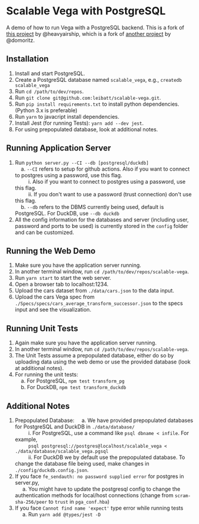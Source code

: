 # Scalable Vega with PostgreSQL

A demo of how to run Vega with a PostgreSQL backend. This is a fork of [this project](https://github.com/heavyairship/scalable-vega) by @heavyairship, which is a fork of [another project](https://github.com/vega/scalable-vega) by @domoritz.

## Installation
1. Install and start PostgreSQL.
2. Create a PostgreSQL database named `scalable_vega`, e.g., `createdb scalable_vega`
3. Run `cd /path/to/dev/repos`.
4. Run `git clone git@github.com:leibatt/scalable-vega.git`.
5. Run `pip install requirements.txt` to install python dependencies. (Python 3.x is preferable)
6. Run `yarn` to javacript install dependencies.
7. Install Jest (for running Tests): `yarn add --dev jest`. <br>
8. For using prepopulated database, look at additional notes.

## Running Application Server
1. Run `python server.py --CI --db [postgresql/duckdb]` <br>
&nbsp;&nbsp;&nbsp; a. `--CI` refers to setup for github actions. Also if you want to connect to postgres using a password, use this flag. <br>
&nbsp;&nbsp;&nbsp;&nbsp;&nbsp;&nbsp;&nbsp;&nbsp; i. Also if you want to connect to postgres using a password, use this flag. <br>
&nbsp;&nbsp;&nbsp;&nbsp;&nbsp;&nbsp;&nbsp;&nbsp; ii. If you don't want to use a password (trust connection) don't use this flag. <br>
&nbsp;&nbsp;&nbsp; b. `--db` refers to the DBMS currently being used, default is PostgreSQL. For DuckDB, use `--db duckdb`<br>
2. All the config information for the databases and server (including user, password and ports to be used) is currently stored in the `config` folder and can be customized.

## Running the Web Demo
1. Make sure you have the application server running.
2. In another terminal window, run `cd /path/to/dev/repos/scalable-vega`.
3. Run `yarn start` to start the web server.
4. Open a browser tab to localhost:1234.
5. Upload the cars dataset from `./data/cars.json` to the data input.
6. Upload the cars Vega spec from `./Specs/specs/cars_average_transform_successor.json` to the specs input and see the visualization.

## Running Unit Tests
1. Again make sure you have the application server running. 
2. In another terminal window, run `cd /path/to/dev/repos/scalable-vega`. 
3. The Unit Tests assume a prepopulated database, either do so by uploading data using the web demo or use the provided database (look at additional notes).
4. For running the unit tests: <br> 
&nbsp;&nbsp;&nbsp; a. For PostgreSQL, `npm test transform_pg` <br>
&nbsp;&nbsp;&nbsp; b. For DuckDB, `npm test transform_duckdb` <br>

## Additional Notes
1. Prepopulated Database:
&nbsp;&nbsp;&nbsp; a. We have provided prepopulated databases for PostgreSQL and DuckDB in `./data/database/` <br>
&nbsp;&nbsp;&nbsp;&nbsp;&nbsp;&nbsp;&nbsp;&nbsp; i. For PostgreSQL, use a command like `psql dbname < infile`. For example, <br>
&nbsp;&nbsp;&nbsp;&nbsp;&nbsp;&nbsp;&nbsp;&nbsp; `psql postgresql://postgres@localhost/scalable_vega < ./data/database/scalable_vega.pgsql` <br>
&nbsp;&nbsp;&nbsp;&nbsp;&nbsp;&nbsp;&nbsp;&nbsp; ii. For DuckDB we by default use the prepopulated database. To change the database file being used, make changes in `./config/duckdb.config.json`. <br>
2. If you face `fe_sendauth: no password supplied error` for postgres in server.py, <br>
&nbsp;&nbsp;&nbsp;&nbsp; a. You might have to update the postgresql config to change the authentication methods for local/host connections (change from `scram-sha-256/peer` to `trust` in `pga_conf.hba`)
3. If you face `Cannot find name 'expect'` type error while running tests <br>
&nbsp;&nbsp;&nbsp;&nbsp; a. Run `yarn add @types/jest -D`
